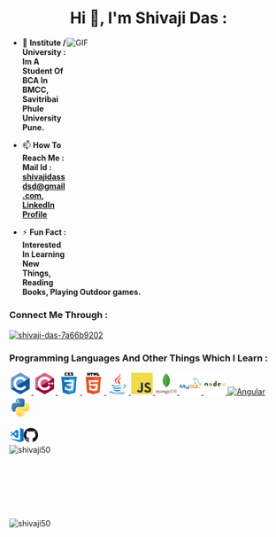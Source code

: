 <h1 align="center">Hi 👋, I'm Shivaji Das  :</h1>













 <img align = "right" alt = "GIF" src = "https://user-images.githubusercontent.com/82969117/121580705-ac2db780-ca4a-11eb-8190-a90b038a0087.gif" width="400" height="440" />

- 📄 **Institute / University : Im A Student Of BCA In BMCC, Savitribai Phule University Pune.**

- 📫 **How To Reach Me : Mail Id : shivajidassdsd@gmail.com, [LinkedIn Profile](https://www.linkedin.com/in/shivaji-das-7a66b9202/)**

- ⚡ **Fun Fact : Interested In Learning New Things, Reading Books, Playing Outdoor games.**

<h3 align="left">Connect Me Through : </h3>
<p align="left">
<a href="https://www.linkedin.com/in/shivaji-das-7a66b9202/" target="blank"><img align="center" src="https://raw.githubusercontent.com/rahuldkjain/github-profile-readme-generator/master/src/images/icons/Social/linked-in-alt.svg" alt="shivaji-das-7a66b9202" height="30" width="30" /></a>

</p>

<h3 align="left">Programming Languages And Other Things Which I Learn  : </h3>

<p align="left"> <a href="https://www.cprogramming.com/" target="_blank"> <img src="https://raw.githubusercontent.com/devicons/devicon/master/icons/c/c-original.svg" alt="c" width="40" height="40"/> </a> <a href="https://www.w3schools.com/cpp/" target="_blank"> <img src="https://raw.githubusercontent.com/devicons/devicon/master/icons/cplusplus/cplusplus-original.svg" alt="cplusplus" width="40" height="40"/> </a> <a href="https://www.w3schools.com/css/" target="_blank"> <img src="https://raw.githubusercontent.com/devicons/devicon/master/icons/css3/css3-original-wordmark.svg" alt="css3" width="40" height="40"/> </a> <a href="https://www.w3.org/html/" target="_blank"> <img src="https://raw.githubusercontent.com/devicons/devicon/master/icons/html5/html5-original-wordmark.svg" alt="html5" width="40" height="40"/> </a> <a href="https://www.java.com" target="_blank"> <img src="https://raw.githubusercontent.com/devicons/devicon/master/icons/java/java-original.svg" alt="java" width="40" height="40"/> </a> <a href="https://developer.mozilla.org/en-US/docs/Web/JavaScript" target="_blank"> <img src="https://raw.githubusercontent.com/devicons/devicon/master/icons/javascript/javascript-original.svg" alt="javascript" width="40" height="40"/> </a>  <a href="https://www.mongodb.com/" target="_blank"> <img src="https://raw.githubusercontent.com/devicons/devicon/master/icons/mongodb/mongodb-original-wordmark.svg" alt="mongodb" width="40" height="40"/> </a> <a href="https://www.mysql.com/" target="_blank"> <img src="https://raw.githubusercontent.com/devicons/devicon/master/icons/mysql/mysql-original-wordmark.svg" alt="mysql" width="40" height="40"/> </a> <a href="https://nodejs.org" target="_blank"> <img src="https://raw.githubusercontent.com/devicons/devicon/master/icons/nodejs/nodejs-original-wordmark.svg" alt="nodejs" width="40" height="40"/> </a>  </a> <a href="https://angular.io/" target="_blank"> <img src="https://user-images.githubusercontent.com/82969117/126209391-7e7cb58e-b104-4b68-b0cf-b3ef3913e9b7.png" alt="Angular" width="40" height="40"/> </a> </a> <a href="https://www.python.org" target="_blank"> <img src="https://raw.githubusercontent.com/devicons/devicon/master/icons/python/python-original.svg" alt="python" width="40" height="40"/> </a>  </p>
<img align="left" alt="Visual Studio Code" width="26px" src="https://raw.githubusercontent.com/github/explore/80688e429a7d4ef2fca1e82350fe8e3517d3494d/topics/visual-studio-code/visual-studio-code.png" />
<img align="left" alt="GitHub" width="26px" src="https://raw.githubusercontent.com/github/explore/78df643247d429f6cc873026c0622819ad797942/topics/github/github.png" />


<br><p><img align="left" src="https://github-readme-stats.vercel.app/api/top-langs?username=shivaji50&show_icons=true&locale=en&layout=compact" alt="shivaji50" /></p><br><br><br><br><br><br>
<br><p><img align="left" src="https://github-readme-streak-stats.herokuapp.com/?user=shivaji50&" alt="shivaji50" /></p><br>



